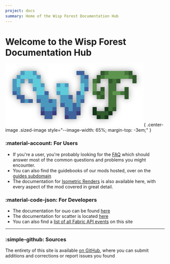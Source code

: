 ```yaml
---
project: docs
summary: Home of the Wisp Forest Documentation Hub
---
```


# Welcome to the Wisp Forest Documentation Hub

![wisp forest banner](assets/wf-header.png){ .center-image .sized-image style="--image-width: 65%; margin-top: -3em;" }

### :material-account: For Users
- If you're a user, you're probably looking for the [FAQ](faq) which should answer most of the common questions and problems you might encounter.
- You can also find the guidebooks of our mods hosted, over on the [guides subdomain](https://guides.wispforest.io)
- The documentation for [Isometric Renders](isometric-renders/home.md) is also available here, with every aspect of the mod covered in great detail.


### :material-code-json: For Developers
- The documentation for oωo can be found [here](owo/setup)
- The documentation for scatter is located [here](scatter/home.md)
- You can also find a [list of all Fabric API events](fabric-events.md) on this site

***

### :simple-github: Sources 

The entirety of this site is available [on GitHub](https://github.com/wisp-forest/docs), where you can submit additions and corrections or report issues you found